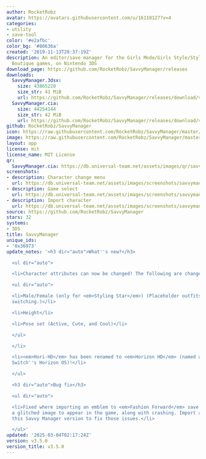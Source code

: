 ```yaml
---
author: RocketRobz
avatar: https://avatars.githubusercontent.com/u/16110127?v=4
categories:
- utility
- save-tool
color: '#e2afbc'
color_bg: '#80636a'
created: '2019-11-13T20:37:19Z'
description: An editor/save manager for the Girls Mode/Girls Style/Style Savvy/Style
  Boutique games, on Nintendo 3DS
download_page: https://github.com/RocketRobz/SavvyManager/releases
downloads:
  SavvyManager.3dsx:
    size: 43865220
    size_str: 41 MiB
    url: https://github.com/RocketRobz/SavvyManager/releases/download/v3.5.0/SavvyManager.3dsx
  SavvyManager.cia:
    size: 44254144
    size_str: 42 MiB
    url: https://github.com/RocketRobz/SavvyManager/releases/download/v3.5.0/SavvyManager.cia
github: RocketRobz/SavvyManager
icon: https://raw.githubusercontent.com/RocketRobz/SavvyManager/master/app/icon.png
image: https://raw.githubusercontent.com/RocketRobz/SavvyManager/master/app/banner.png
layout: app
license: mit
license_name: MIT License
qr:
  SavvyManager.cia: https://db.universal-team.net/assets/images/qr/savvymanager-cia.png
screenshots:
- description: Character change menu
  url: https://db.universal-team.net/assets/images/screenshots/savvymanager/character-change-menu.png
- description: Game select
  url: https://db.universal-team.net/assets/images/screenshots/savvymanager/game-select.png
- description: Import character
  url: https://db.universal-team.net/assets/images/screenshots/savvymanager/import-character.png
source: https://github.com/RocketRobz/SavvyManager
stars: 32
systems:
- 3DS
title: SavvyManager
unique_ids:
- '0x36973'
update_notes: '<h3 dir="auto">What''s new?</h3>

  <ul dir="auto">

  <li>Character attributes can now be changed! The following are changeable:

  <ul dir="auto">

  <li>Male/Female (only for <em>Styling Star</em>) (Placeholder outfits are used when
  switching.)</li>

  <li>Height</li>

  <li>Pose set (Active, Cute, and Cool)</li>

  </ul>

  </li>

  <li><em>Hori-HD</em> has been renamed to <em>Horizon HD</em> (named after Nintendo
  Switch''s Horizon OS)!</li>

  </ul>

  <h3 dir="auto">Bug fix</h3>

  <ul dir="auto">

  <li>Fixed where importing an emblem to <em>Fashion Forward</em> save data caused
  a glitched image to appear in the game, along with crashing. Import an emblem with
  this Savvy Manager version to fix those issues.</li>

  </ul>'
updated: '2025-03-04T02:17:24Z'
version: v3.5.0
version_title: v3.5.0
---
```

